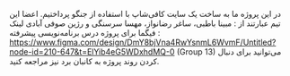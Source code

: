 در این پروژه ما به ساخت یک سایت کافی‌شاپ با استفاده از جنگو پرداختیم. اعضا این تیم عبارتند از : مبینا باطبی، ساغر رضانواز، مهسا سرسنگی و رژین صوفی آبادی
لینک فیگما برای پروژه درس برنامه‌نویسی پیشرفته :
https://www.figma.com/design/DmY8bjVna4RwYsnmL6WvmF/Untitled?node-id=210-647&t=ElYib4eG5WDxhdMQ-0
(Group 13)
می‌توانید برای دنبال کردن روند پروژه به کانبان برد نیز مراجعه کنید.
